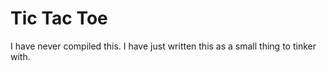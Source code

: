 # Tic Tac Toe 

I have never compiled this. I have just written this as a small thing to tinker with. 